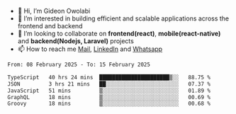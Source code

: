 - 👋 Hi, I’m Gideon Owolabi
- 👀 I’m interested in building efficient and scalable applications across the frontend and backend
- 💞️ I’m looking to collaborate on <b>frontend(react)</b>, <b>mobile(react-native)</b> and <b>backend(Nodejs, Laravel)</b> projects
- 📫 How to reach me <a href="mailto:gideoniyin2021@gmail.com">Mail</a>, <a href="https://www.linkedin.com/in/gideon-owolabi-9b667a232/">LinkedIn</a> and <a href="https://wa.me/2348055377085">Whatsapp</a>

<!---
gude1/gude1 is a ✨ special ✨ repository because its `README.md` (this file) appears on your GitHub profile.
You can click the Preview link to take a look at your changes.
--->

<!--START_SECTION:waka-->

```txt
From: 08 February 2025 - To: 15 February 2025

TypeScript   40 hrs 24 mins  ██████████████████████▒░░   88.75 %
JSON         3 hrs 21 mins   ██░░░░░░░░░░░░░░░░░░░░░░░   07.37 %
JavaScript   51 mins         ▒░░░░░░░░░░░░░░░░░░░░░░░░   01.89 %
GraphQL      18 mins         ▒░░░░░░░░░░░░░░░░░░░░░░░░   00.69 %
Groovy       18 mins         ▒░░░░░░░░░░░░░░░░░░░░░░░░   00.68 %
```

<!--END_SECTION:waka-->
